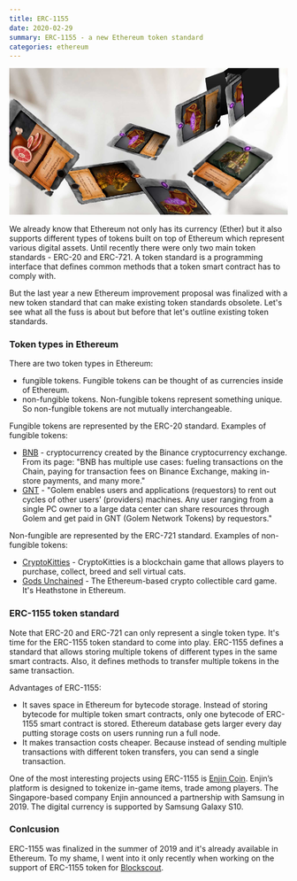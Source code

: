 ```yaml
---
title: ERC-1155
date: 2020-02-29
summary: ERC-1155 - a new Ethereum token standard
categories: ethereum
---
```


![erc1155](/images/2020-02-29-erc1155.png)

We already know that Ethereum not only has its currency (Ether) but it also supports different types of tokens built on top of Ethereum which represent various digital assets. Until recently there were only two main token standards - ERC-20 and ERC-721. A token standard is a programming interface that defines common methods that a token smart contract has to comply with.

But the last year a new Ethereum improvement proposal was finalized with a new token standard that can make existing token standards obsolete. Let's see what all the fuss is about but before that let's outline existing token standards.

### Token types in Ethereum

There are two token types in Ethereum:
- fungible tokens. Fungible tokens can be thought of as currencies inside of Ethereum.
- non-fungible tokens. Non-fungible tokens represent something unique. So non-fungible tokens are not mutually interchangeable.

Fungible tokens are represented by the ERC-20 standard. Examples of fungible tokens:
- [BNB](https://www.binance.com/en/use-bnb) - cryptocurrency created by the Binance cryptocurrency exchange. From its page: "BNB has multiple use cases: fueling transactions on the Chain, paying for transaction fees on Binance Exchange, making in-store payments, and many more."
- [GNT](https://golem.network/) - "Golem enables users and applications (requestors) to rent out cycles of other users’ (providers) machines. Any user ranging from a single PC owner to a large data center can share resources through Golem and get paid in GNT (Golem Network Tokens) by requestors."

Non-fungible are represented by the ERC-721 standard. Examples of non-fungible tokens:
- [CryptoKitties](https://www.cryptokitties.co/) - CryptoKitties is a blockchain game that allows players to purchase, collect, breed and sell virtual cats.
- [Gods Unchained](https://godsunchained.com/) - The Ethereum-based crypto collectible card game. It's Heathstone in Ethereum.

### ERC-1155 token standard

Note that ERC-20 and ERC-721 can only represent a single token type. It's time for the ERC-1155 token standard to come into play. ERC-1155 defines a standard that allows storing multiple tokens of different types in the same smart contracts. Also, it defines methods to transfer multiple tokens in the same transaction.

Advantages of ERC-1155:

- It saves space in Ethereum for bytecode storage. Instead of storing bytecode for multiple token smart contracts, only one bytecode of ERC-1155 smart contract is stored. Ethereum database gets larger every day putting storage costs on users running run a full node.
- It makes transaction costs cheaper. Because instead of sending multiple transactions with different token transfers, you can send a single transaction.

One of the most interesting projects using ERC-1155 is [Enjin Coin](https://enjin.io/about/enjin-coin). Enjin’s platform is designed to tokenize in-game items, trade among players. The Singapore-based company Enjin announced a partnership with Samsung in 2019. The digital currency is supported by Samsung Galaxy S10.

### Conlcusion

ERC-1155 was finalized in the summer of 2019 and it's already available in Ethereum. To my shame, I went into it only recently when working on the support of ERC-1155 token for [Blockscout](https://blockscout.com/).
